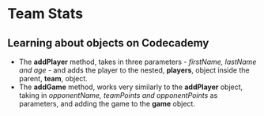 # Team Stats
## Learning about objects on Codecademy

- The **addPlayer** method, takes in three parameters - *firstName, lastName and age* - and adds the player to the nested, **players**, object inside the parent, **team**, object.
- The **addGame** method, works very similarly to the **addPlayer** object, taking in *opponentName, teamPoints and opponentPoints* as parameters, and adding the game to the **game** object.